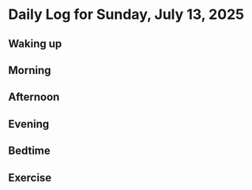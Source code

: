 # Daily Log for Sunday, July 13, 2025

## Waking up

## Morning

## Afternoon

## Evening

## Bedtime

## Exercise

